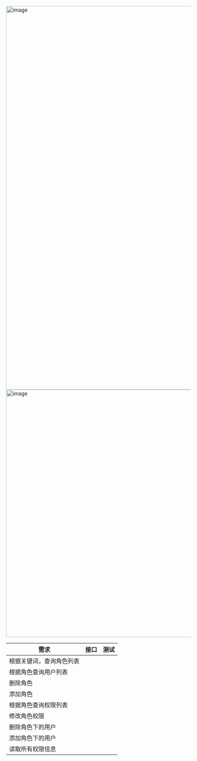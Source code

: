 <img width="1046" alt="image" src="https://user-images.githubusercontent.com/8150260/173976322-32af109b-8a2a-4009-9e87-153bc724f2ca.png">
<img width="675" alt="image" src="https://user-images.githubusercontent.com/8150260/173976343-d758359b-8e40-409e-81d3-b8e942b3d1d3.png">

| 需求                     | 接口 | 测试 |
| ------------------------ | ---- | ---- |
| 根据关键词，查询角色列表 |      |      |
| 根据角色查询用户列表     |      |      |
| 删除角色                 |      |      |
| 添加角色                 |      |      |
| 根据角色查询权限列表     |      |      |
| 修改角色权限             |      |      |
| 删除角色下的用户         |      |      |
| 添加角色下的用户         |      |      |
| 读取所有权限信息         |      |      |

